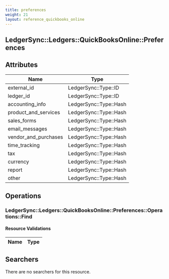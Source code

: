 ```yaml
---
title: preferences
weight: 21
layout: reference_quickbooks_online
---
```


## LedgerSync::Ledgers::QuickBooksOnline::Preferences

## Attributes

| Name | Type |
| ---- | ---- |
| external_id | LedgerSync::Type::ID |
| ledger_id | LedgerSync::Type::ID |
| accounting_info | LedgerSync::Type::Hash |
| product_and_services | LedgerSync::Type::Hash |
| sales_forms | LedgerSync::Type::Hash |
| email_messages | LedgerSync::Type::Hash |
| vendor_and_purchases | LedgerSync::Type::Hash |
| time_tracking | LedgerSync::Type::Hash |
| tax | LedgerSync::Type::Hash |
| currency | LedgerSync::Type::Hash |
| report | LedgerSync::Type::Hash |
| other | LedgerSync::Type::Hash |


## Operations

### LedgerSync::Ledgers::QuickBooksOnline::Preferences::Operations::Find

#### Resource Validations

| Name | Type |
| ---- | ---- |

## Searchers

There are no searchers for this resource.
